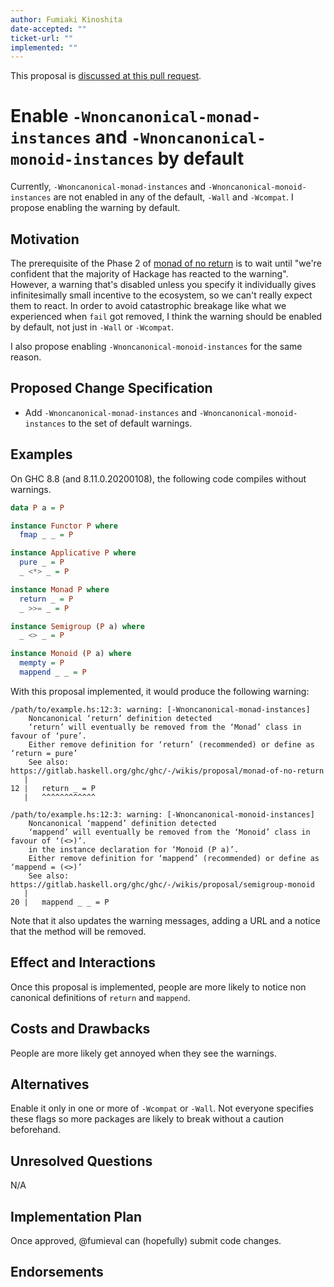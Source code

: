 ```yaml
---
author: Fumiaki Kinoshita
date-accepted: ""
ticket-url: ""
implemented: ""
---
```


This proposal is [discussed at this pull request](https://github.com/ghc-proposals/ghc-proposals/pull/314).

# Enable `-Wnoncanonical-monad-instances` and `-Wnoncanonical-monoid-instances` by default

Currently, `-Wnoncanonical-monad-instances` and `-Wnoncanonical-monoid-instances` are not enabled in any of the default, `-Wall` and `-Wcompat`.
I propose enabling the warning by default.

## Motivation

The prerequisite of the Phase 2 of [monad of no return](https://gitlab.haskell.org/ghc/ghc/wikis/proposal/monad-of-no-return) is to wait until "we're confident that the majority of Hackage has reacted to the warning". However, a warning that's disabled unless you specify it individually gives infinitesimally small incentive to the ecosystem, so we can't really expect them to react. In order to avoid catastrophic breakage like what we experienced when `fail` got removed, I think the warning should be enabled by default, not just in `-Wall` or `-Wcompat`.

I also propose enabling `-Wnoncanonical-monoid-instances` for the same reason.

## Proposed Change Specification

* Add `-Wnoncanonical-monad-instances` and `-Wnoncanonical-monoid-instances` to the set of default warnings.

## Examples

On GHC 8.8 (and 8.11.0.20200108), the following code compiles without warnings.

```haskell
data P a = P

instance Functor P where
  fmap _ _ = P

instance Applicative P where
  pure _ = P
  _ <*> _ = P

instance Monad P where
  return _ = P
  _ >>= _ = P

instance Semigroup (P a) where
  _ <> _ = P

instance Monoid (P a) where
  mempty = P
  mappend _ _ = P
```

With this proposal implemented, it would produce the following warning:

```
/path/to/example.hs:12:3: warning: [-Wnoncanonical-monad-instances]
    Noncanonical ‘return’ definition detected
    ‘return’ will eventually be removed from the ‘Monad’ class in favour of ‘pure’.
    Either remove definition for ‘return’ (recommended) or define as ‘return = pure’
    See also: https://gitlab.haskell.org/ghc/ghc/-/wikis/proposal/monad-of-no-return
   |
12 |   return _ = P
   |   ^^^^^^^^^^^^

/path/to/example.hs:12:3: warning: [-Wnoncanonical-monoid-instances]
    Noncanonical ‘mappend’ definition detected
    ‘mappend’ will eventually be removed from the ‘Monoid’ class in favour of ‘(<>)’.
    in the instance declaration for ‘Monoid (P a)’.
    Either remove definition for ‘mappend’ (recommended) or define as ‘mappend = (<>)’
    See also: https://gitlab.haskell.org/ghc/ghc/-/wikis/proposal/semigroup-monoid
   |
20 |   mappend _ _ = P
```

Note that it also updates the warning messages, adding a URL and a notice that the method will be removed.

## Effect and Interactions

Once this proposal is implemented, people are more likely to notice non canonical definitions of `return` and `mappend`.

## Costs and Drawbacks

People are more likely get annoyed when they see the warnings.

## Alternatives

Enable it only in one or more of `-Wcompat` or `-Wall`. Not everyone specifies these flags so more packages are likely to break without a caution beforehand.

## Unresolved Questions

N/A

## Implementation Plan

Once approved, @fumieval can (hopefully) submit code changes.

## Endorsements


